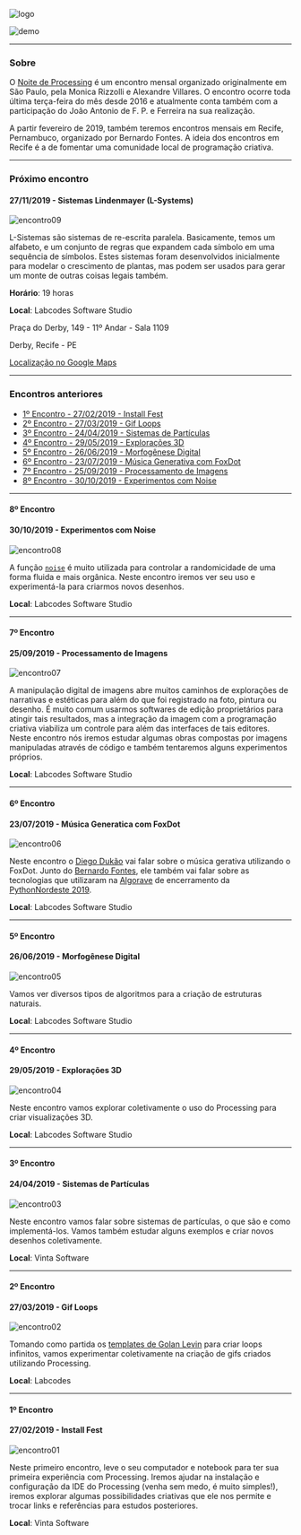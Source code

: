![logo](https://garoa.net.br/w/images/Logondp.png)

![demo](https://berinhard.github.io/sketches/s_054/cover.png)

<hr>

### Sobre

O [Noite de Processing](https://garoa.net.br/wiki/Noite_de_Processing) é um encontro mensal organizado originalmente em São Paulo, pela Monica Rizzolli e Alexandre Villares. O encontro ocorre toda última terça-feira do mês desde 2016 e atualmente conta também com a participação do João Antonio de F. P. e Ferreira na sua realização.

A partir fevereiro de 2019, também teremos encontros mensais em Recife, Pernambuco, organizado por Bernardo Fontes. A ideia dos encontros em Recife é a de fomentar uma comunidade local de programação criativa.

<hr>


### Próximo encontro
#### 27/11/2019 - Sistemas Lindenmayer (L-Systems)

![encontro09](https://raw.githubusercontent.com/arteprog/noite-processing-recife/master/convites/2019_11_27.png)

L-Sistemas são sistemas de re-escrita paralela. Basicamente, temos um alfabeto, e um conjunto de regras que expandem cada símbolo em uma sequência de símbolos. Estes sistemas foram desenvolvidos inicialmente para modelar o crescimento de plantas, mas podem ser usados para gerar um monte de outras coisas legais também.

**Horário**: 19 horas

**Local**: Labcodes Software Studio

Praça do Derby, 149 - 11º Andar - Sala 1109

Derby, Recife - PE

[Localização no Google Maps](https://goo.gl/maps/c6PbaSt88PnsSyx67)

<hr>

### Encontros anteriores

- [1º Encontro - 27/02/2019 - Install Fest](#1º-encontro)
- [2º Encontro - 27/03/2019 - Gif Loops](#2º-encontro)
- [3º Encontro - 24/04/2019 - Sistemas de Partículas](#3º-encontro)
- [4º Encontro - 29/05/2019 - Explorações 3D](#4º-encontro)
- [5º Encontro - 26/06/2019 - Morfogênese Digital](#5º-encontro)
- [6º Encontro - 23/07/2019 - Música Generativa com FoxDot](#6º-encontro)
- [7º Encontro - 25/09/2019 - Processamento de Imagens](#7º-encontro)
- [8º Encontro - 30/10/2019 - Experimentos com Noise](#8º-encontro)

<hr>

#### 8º Encontro
#### 30/10/2019 - Experimentos com Noise

![encontro08](https://raw.githubusercontent.com/arteprog/noite-processing-recife/master/convites/2019_10_30.png)

A função [`noise`](https://processing.org/reference/noise_.html) é muito utilizada para controlar a randomicidade de uma forma fluida e mais orgânica. Neste encontro iremos ver seu uso e experimentá-la para criarmos novos desenhos.

**Local**: Labcodes Software Studio

<hr>

#### 7º Encontro
#### 25/09/2019 - Processamento de Imagens

![encontro07](https://raw.githubusercontent.com/arteprog/noite-processing-recife/master/convites/2019_09_25.png)

A manipulação digital de imagens abre muitos caminhos de explorações de narrativas e estéticas para além do que foi registrado na foto, pintura ou desenho. É muito comum usarmos softwares de edição proprietários para atingir tais resultados, mas a integração da imagem com a programação criativa viabiliza um controle para além das interfaces de tais editores. Neste encontro nós iremos estudar algumas obras compostas por imagens manipuladas através de código e também tentaremos alguns experimentos próprios.

**Local**: Labcodes Software Studio

<hr>

#### 6º Encontro
#### 23/07/2019 - Música Generatica com FoxDot

![encontro06](https://raw.githubusercontent.com/arteprog/noite-processing-recife/master/convites/2019_07_23.png)

Neste encontro o [Diego Dukão](https://twitter.com/diegodukao) vai falar sobre o música gerativa utilizando o FoxDot. Junto do [Bernardo Fontes](https://berinfontes.com/), ele também vai falar sobre as tecnologias que utilizaram na [Algorave](https://github.com/Algorave/algoraveconduct/blob/master/conduct.md) de encerramento da [PythonNordeste 2019](https://2019.pythonnordeste.org/).

**Local**: Labcodes Software Studio

<hr>

#### 5º Encontro
#### 26/06/2019 - Morfogênese Digital

![encontro05](https://raw.githubusercontent.com/arteprog/noite-processing-recife/master/convites/2019_06_26.png)

Vamos ver diversos tipos de algoritmos para a criação de estruturas naturais.

**Local**: Labcodes Software Studio

<hr>

#### 4º Encontro
#### 29/05/2019 - Explorações 3D

![encontro04](https://raw.githubusercontent.com/arteprog/noite-processing-recife/master/convites/2019_05_29.png)

Neste encontro vamos explorar coletivamente o uso do Processing para criar visualizações 3D.

**Local**: Labcodes Software Studio

<hr>

#### 3º Encontro
#### 24/04/2019 - Sistemas de Partículas

![encontro03](https://raw.githubusercontent.com/arteprog/noite-processing-recife/master/convites/2019_04_24.png)

Neste encontro vamos falar sobre sistemas de partículas, o que são e como implementá-los. Vamos também estudar alguns exemplos e criar novos desenhos coletivamente.

**Local**: Vinta Software

<hr>

#### 2º Encontro
#### 27/03/2019 - Gif Loops

![encontro02](https://raw.githubusercontent.com/arteprog/noite-processing-recife/master/convites/2019_03_27.gif)

Tomando como partida os [templates de Golan Levin](https://github.com/golanlevin/LoopTemplates) para criar loops infinitos, vamos experimentar coletivamente na criação de gifs criados utilizando Processing.

**Local**: Labcodes

<hr>

#### 1º Encontro
#### 27/02/2019 - Install Fest

![encontro01](https://raw.githubusercontent.com/arteprog/noite-processing-recife/master/convites/2019_02_27.png)

Neste primeiro encontro, leve o seu computador e notebook para ter sua primeira experiência com Processing. Iremos ajudar na instalação e configuração da IDE do Processing (venha sem medo, é muito simples!), iremos explorar algumas possibilidades criativas que ele nos permite e trocar links e referências para estudos posteriores.

**Local**: Vinta Software
